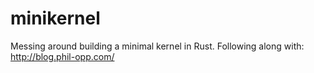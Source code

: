 # minikernel
Messing around building a minimal kernel in Rust. Following along with: http://blog.phil-opp.com/
